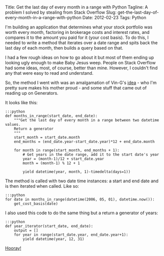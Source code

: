 Title: Get the last day of every month in a range with Python
Tagline: A problem I solved by stealing from Stack Overflow
Slug: get-the-last-day-of-every-month-in-a-range-with-python
Date: 2012-02-23
Tags: Python

</p>

<div class="intro">
I'm building an application that determines what your stock portfolio
was worth every month, factoring in brokerage costs and interest rates,
and compares it to the amount you paid for it (your cost basis). To do
this, I needed to write a method that iterates over a date range and
spits back the last day of each month, then builds a query based on
that.
</div>

I had a few rough ideas on how to go about it but most of them ending up
looking ugly enough to make Baby Jesus weep. People on Stack Overflow
had some ideas, most, of course, better than mine. However, I couldn't
find any that were easy to read and understand.

So, the method I went with was an amalgamation of Vin-G's [idea][] - who
I'm pretty sure makes his mother proud - and some stuff that came out of
reading up on Generators.

It looks like this:

    :::python
    def months_in_range(start_date, end_date):
        """Get the last day of every month in a range between two datetime values.
        Return a generator
        """
        start_month = start_date.month
        end_months = (end_date.year-start_date.year)*12 + end_date.month

        for month in range(start_month, end_months + 1):
            # Get years in the date range, add it to the start date's year
            year = (month-1)/12 + start_date.year
            month = (month-1) % 12 + 1

            yield datetime(year, month, 1)-timedelta(days=1))

The method is called with two date time instances: a start and end date
and is then iterated when called. Like so:

    :::python
    for date in months_in_range(datetime(2006, 05, 01), datetime.now()):
        get_cost_basis(date)

I also used this code to do the same thing but a return a generator of
years:

    :::python
    def year_iterator(start_date, end_date):
        output = []
        for year in range(start_date.year, end_date.year+1):
            yield datetime(year, 12, 31)


[Hooray!][]

  [idea]: http://stackoverflow.com/questions/4039879/best-way-to-find-the-months-between-two-dates-in-python
  [Hooray!]: http://www.twitter.com/lexandstuff
  [comments powered by Disqus.]: http://disqus.com/?ref_noscript
  [comments powered by <span class="logo-disqus">Disqus</span>]: http://disqus.com
